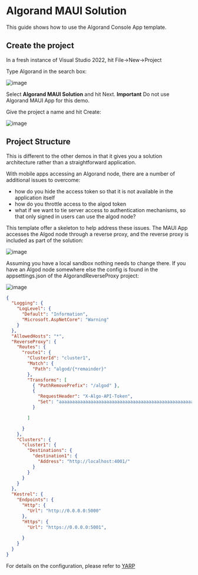 # Algorand MAUI Solution

This guide shows how to use the Algorand Console App template.

## Create the project

In a fresh instance of  Visual Studio 2022, hit File->New->Project

Type Algorand in the search box:

![image](https://user-images.githubusercontent.com/33515470/191026712-62f8a241-9d66-4dae-bed4-238183c84d98.png)

Select **Algorand MAUI Solution** and hit Next. **Important** Do not use Algorand MAUI App for this demo.

Give the project a name and hit Create:

![image](https://user-images.githubusercontent.com/33515470/191030371-74ecac3a-5d0f-467b-b8c1-2e3fb3d60e51.png)


## Project Structure

This is different to the other demos in that it gives you a solution architecture rather than a straightforward application.

With mobile apps accessing an Algorand node, there are a number of additional issues to overcome:

- how do you hide the access token so that it is not available in the application itself
- how do you throttle access to the algod token
- what if we want to tie server access to authentication mechanisms, so that only signed in users can use the algod node?

This template offer a skeleton to help address these issues. The MAUI App accesses the Algod node through a reverse proxy,
and the reverse proxy is included as part of the solution:

![image](https://user-images.githubusercontent.com/33515470/191032097-27fb90c0-39f9-49ef-b806-10476ccfd631.png)

Assuming you have a local sandbox nothing needs to change there. If you have an Algod node somewhere else the config
is found in the appsettings.json of the AlgorandReverseProxy project:

![image](https://user-images.githubusercontent.com/33515470/191032300-ec787ea4-ea09-4325-bc6c-e9dc1382760a.png)

```json
{
  "Logging": {
    "LogLevel": {
      "Default": "Information",
      "Microsoft.AspNetCore": "Warning"
    }
  },
  "AllowedHosts": "*",
  "ReverseProxy": {
    "Routes": {
      "route1": {
        "ClusterId": "cluster1",
        "Match": {
          "Path": "algod/{*remainder}"
        },
        "Transforms": [
          { "PathRemovePrefix": "/algod" },
          {
            "RequestHeader": "X-Algo-API-Token",
            "Set": "aaaaaaaaaaaaaaaaaaaaaaaaaaaaaaaaaaaaaaaaaaaaaaaaaaaaaaaaaaaaaaaa"
          }

        ]

      }
    },
    "Clusters": {
      "cluster1": {
        "Destinations": {
          "destination1": {
            "Address": "http://localhost:4001/"
          }
        }
      }
    }
  },
  "Kestrel": {
    "Endpoints": {
      "Http": {
        "Url": "http://0.0.0.0:5000"
      },
      "Https": {
        "Url": "https://0.0.0.0:5001",
        
      }
    }
  }
}

```

For details on the configuration, please refer to [YARP](https://microsoft.github.io/reverse-proxy/index.html)


